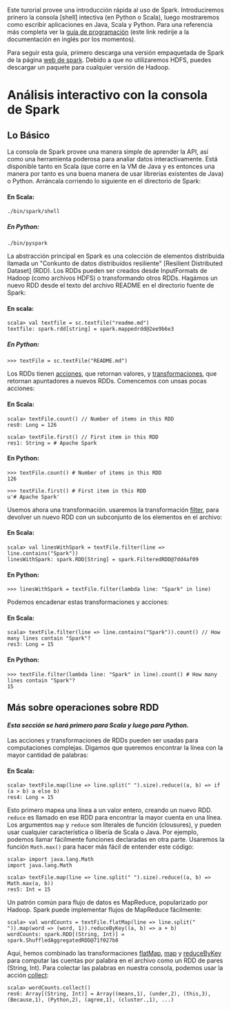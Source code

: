 Este turorial provee una introducción rápida al uso de Spark. Introduciremos prinero la consola [shell] intectiva (en Python o Scala), luego mostraremos como escribir aplicaciones en Java, Scala y Python. Para una referencia más completa ver la
[guía de programación](http://spark.apache.org/docs/latest/programming-guide.html) (este link redirije a la documentación en inglés por los momentos).

Para seguir esta guía, primero descarga una versión empaquetada
de Spark de la página [web de spark](http://spark.apache.org/downloads.html). Debido a que no utilizaremos HDFS, puedes descargar un paquete para cualquier
versión de Hadoop.

# Análisis interactivo con la consola de Spark

## Lo Básico

La consola de Spark provee una manera simple de aprender la API,
así como una herramienta poderosa para analiar datos interactivamente. Está disponible tanto en Scala (que corre en la VM de Java y es entonces una manera por tanto es una buena manera de usar librerías existentes de Java) o Python. Arráncala corriendo lo siguiente en el directorio de Spark:

#### En Scala:

```
./bin/spark/shell
```

##### En Python:

```
./bin/pyspark
```

La abstracción principal en Spark es una colección de elementos distribuida llamada un "Conkunto de datos distribuidos resiliente" [Resilient Distributed Dataset] (RDD). Los RDDs pueden ser creados desde InputFormats de Hadoop (como archivos HDFS) o transformando otros RDDs. Hagámos un nuevo RDD desde el
texto del archivo README en el directorio fuente de Spark:

#### En scala:

```
scala> val textfile = sc.textfile("readme.md")
textfile: spark.rdd[string] = spark.mappedrdd@2ee9b6e3
```

##### En Python:

```
>>> textFile = sc.textFile("README.md")
```

Los RDDs tienen [acciones](http://spark.apache.org/docs/latest/programming-guide.html#actions), que retornan valores, y [transformaciones](http://spark.apache.org/docs/latest/programming-guide.html#transformations), que retornan apuntadores a nuevos RDDs. Comencemos con unsas pocas acciones:


#### En Scala:

```
scala> textFile.count() // Number of items in this RDD
res0: Long = 126

scala> textFile.first() // First item in this RDD
res1: String = # Apache Spark
```

#### En Python:

```
>>> textFile.count() # Number of items in this RDD
126

>>> textFile.first() # First item in this RDD
u'# Apache Spark'
```

Usemos ahora una transformación. usaremos la transformación [filter](http://spark.apache.org/docs/latest/programming-guide.html#transformations), para devolver un nuevo RDD con un subconjunto de los elementos en el archivo:


#### En Scala:

```
scala> val linesWithSpark = textFile.filter(line => line.contains("Spark"))
linesWithSpark: spark.RDD[String] = spark.FilteredRDD@7dd4af09
```

#### En Python:

```
>>> linesWithSpark = textFile.filter(lambda line: "Spark" in line)
```

Podemos encadenar estas transformaciones y acciones:

#### En Scala:

```
scala> textFile.filter(line => line.contains("Spark")).count() // How many lines contain "Spark"?
res3: Long = 15
```

#### En Python:

```
>>> textFile.filter(lambda line: "Spark" in line).count() # How many lines contain "Spark"?
15
```

## Más sobre operaciones sobre RDD

#### *Esta sección se hará primero para Scala y luego para Python.*

Las acciones y transformaciones de RDDs pueden ser usadas para
computaciones complejas. Digamos que queremos encontrar la línea con la mayor cantidad de palabras:

#### En Scala:

```
scala> textFile.map(line => line.split(" ").size).reduce((a, b) => if (a > b) a else b)
res4: Long = 15
```

Esto primero mapea una línea a un valor entero, creando un nuevo RDD.  `reduce` es llamado en ese RDD para encontrar la mayor cuenta en una línea. Los argumentos `map` y `reduce` son literales de función (clousures), y pueden usar cualquier característica o libería de Scala o Java. Por ejemplo, podemos llamar fácilmente funciones declaradas en otra parte. Usaremos
la función `Math.max()` para hacer más fácil de entender este
código:

```
scala> import java.lang.Math
import java.lang.Math

scala> textFile.map(line => line.split(" ").size).reduce((a, b) => Math.max(a, b))
res5: Int = 15
```

Un patrón común para flujo de datos es MapReduce, popularizado
por Hadoop. Spark puede implementar flujos de MapReduce fácilmente:

```
scala> val wordCounts = textFile.flatMap(line => line.split(" ")).map(word => (word, 1)).reduceByKey((a, b) => a + b)
wordCounts: spark.RDD[(String, Int)] = spark.ShuffledAggregatedRDD@71f027b8
```

Aquí, hemos combinado las transformaciones [flatMap](http://spark.apache.org/docs/latest/programming-guide.html#transformations), [map](http://spark.apache.org/docs/latest/programming-guide.html#transformations) y [reduceByKey](http://spark.apache.org/docs/latest/programming-guide.html#transformations) para computar las cuentas por palabra
en el archivo como un RDD de pares (String, Int). Para colectar las palabras en nuestra consola, podemos usar la acción
[collect](http://spark.apache.org/docs/latest/programming-guide.html#actions):

```
scala> wordCounts.collect()
res6: Array[(String, Int)] = Array((means,1), (under,2), (this,3), (Because,1), (Python,2), (agree,1), (cluster.,1), ...)
```
